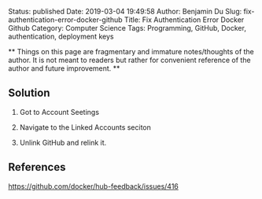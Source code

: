 Status: published
Date: 2019-03-04 19:49:58
Author: Benjamin Du
Slug: fix-authentication-error-docker-github
Title: Fix Authentication Error Docker Github
Category: Computer Science
Tags: Programming, GitHub, Docker, authentication, deployment keys

**
Things on this page are fragmentary and immature notes/thoughts of the author.
It is not meant to readers but rather for convenient reference of the author and future improvement.
**
## Solution

1. Got to Account Seetings

2. Navigate to the Linked Accounts seciton

3. Unlink GitHub and relink it. 

## References

https://github.com/docker/hub-feedback/issues/416


